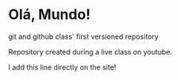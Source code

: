 # Olá, Mundo!
 git and github class' first versioned repository

Repository created during a live class on youtube.

I add this line directly on the site!
